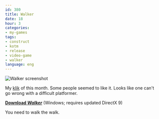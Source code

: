 ```yaml
---
id: 380
title: Walker
date: 18
hour: 3
categories:
- my-games
tags:
- construct
- kotm
- release
- video-game
- walker
language: eng
---
```


![Walker screenshot](http://blog.agj.cl/wp-content/uploads/2009/10/walkerscreen.png "Walker screenshot")

My [klik](http://blog.agj.cl/tag/kotm/) of this month. Some people seemed to like it. Looks like one can't go wrong with a difficult platformer.

[**Download _Walker_**](http://www.agj.cl/files/games/walker.zip) (Windows; requires updated DirectX 9)

You need to walk the walk.
